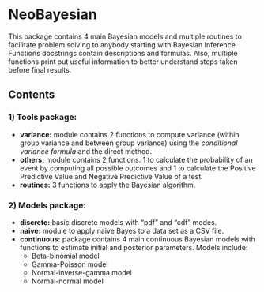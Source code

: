 # NeoBayesian

This package contains 4 main Bayesian models and multiple routines to facilitate problem solving to anybody starting with Bayesian Inference. Functions docstrings contain descriptions and formulas. Also, multiple functions print out useful information to better understand steps taken before final results.

## Contents

### 1) Tools package:

- **variance:** module contains 2 functions to compute variance (within group variance and between group variance) using the *conditional variance formula* and the direct method.
- **others:** module contains 2 functions. 1 to calculate the probability of an event by computing all possible outcomes and 1 to calculate the Positive Predictive Value and Negative Predictive Value of a test.
- **routines:** 3 functions to apply the Bayesian algorithm. 

### 2) Models package:

- **discrete:** basic discrete models with “pdf” and “cdf” modes.
- **naive:** module to apply naive Bayes to a data set as a CSV file.
- **continuous:** package contains 4 main continuous Bayesian models with functions to estimate initial and posterior parameters. Models include:
  * Beta-binomial model
  * Gamma-Poisson model
  * Normal-inverse-gamma model
  * Normal-normal model



